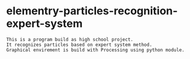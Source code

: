 # elementry-particles-recognition-expert-system

	This is a program build as high school project. 
	It recognizes particles based on expert system method.
	Graphical envirement is build with Processing using python module.
